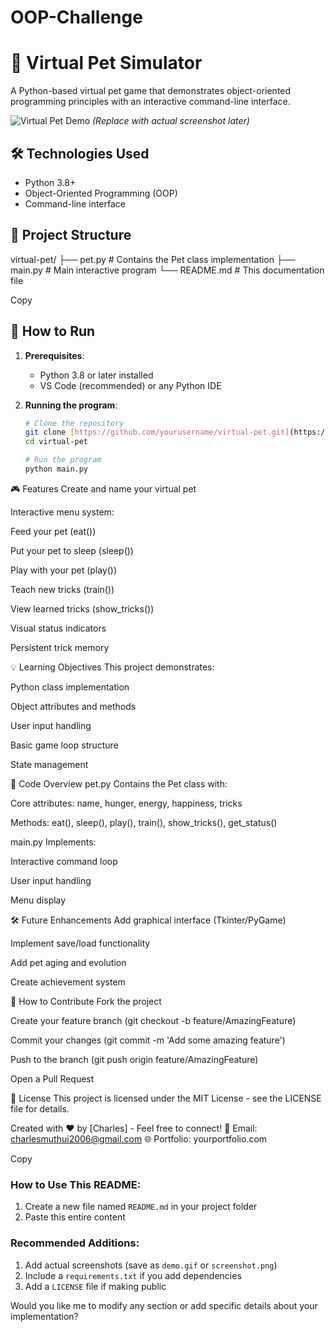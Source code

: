 # OOP-Challenge
# 🐾 Virtual Pet Simulator

A Python-based virtual pet game that demonstrates object-oriented programming principles with an interactive command-line interface.

![Virtual Pet Demo](/sceenshot.jpg) 
*(Replace with actual screenshot later)*

## 🛠️ Technologies Used
- Python 3.8+
- Object-Oriented Programming (OOP)
- Command-line interface

## 📁 Project Structure
virtual-pet/
├── pet.py # Contains the Pet class implementation
├── main.py # Main interactive program
└── README.md # This documentation file

Copy

## 🚀 How to Run
1. **Prerequisites**:
   - Python 3.8 or later installed
   - VS Code (recommended) or any Python IDE

2. **Running the program**:
   ```bash
   # Clone the repository 
   git clone [https://github.com/yourusername/virtual-pet.git](https://github.com/charlesricha/OOP-Challenge.git)
   cd virtual-pet

   # Run the program
   python main.py
   
🎮 Features
Create and name your virtual pet

Interactive menu system:

Feed your pet (eat())

Put your pet to sleep (sleep())

Play with your pet (play())

Teach new tricks (train())

View learned tricks (show_tricks())

Visual status indicators

Persistent trick memory

💡 Learning Objectives
This project demonstrates:

Python class implementation

Object attributes and methods

User input handling

Basic game loop structure

State management

📝 Code Overview
pet.py
Contains the Pet class with:

Core attributes: name, hunger, energy, happiness, tricks

Methods: eat(), sleep(), play(), train(), show_tricks(), get_status()

main.py
Implements:

Interactive command loop

User input handling

Menu display

🛠️ Future Enhancements
Add graphical interface (Tkinter/PyGame)

Implement save/load functionality

Add pet aging and evolution

Create achievement system

🤝 How to Contribute
Fork the project

Create your feature branch (git checkout -b feature/AmazingFeature)

Commit your changes (git commit -m 'Add some amazing feature')

Push to the branch (git push origin feature/AmazingFeature)

Open a Pull Request

📜 License
This project is licensed under the MIT License - see the LICENSE file for details.

Created with ❤️ by [Charles] - Feel free to connect!
📧 Email: charlesmuthui2006@gmail.com
🌐 Portfolio: yourportfolio.com

Copy

### How to Use This README:
1. Create a new file named `README.md` in your project folder
2. Paste this entire content


### Recommended Additions:
1. Add actual screenshots (save as `demo.gif` or `screenshot.png`)
2. Include a `requirements.txt` if you add dependencies
3. Add a `LICENSE` file if making public

Would you like me to modify any section or add specific details about your implementation?
